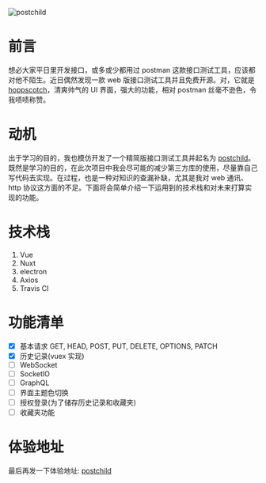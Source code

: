 ![postchild](https://socialify.git.ci/OLIVERgZzy/postchild/image?description=1&descriptionEditable=%E6%A8%A1%E4%BB%BF%20Postman%EF%BC%8C%E6%90%AD%E5%BB%BA%E4%BA%86%E4%B8%80%E4%B8%AA%E5%85%8D%E8%B4%B9%E5%A5%BD%E7%9C%8B%E7%9A%84%20API%20%E8%AF%B7%E6%B1%82%E6%9E%84%E5%BB%BA%E5%B7%A5%E5%85%B7%EF%BC%8C%E5%B8%AE%E5%8A%A9%E6%82%A8%E6%9B%B4%E9%AB%98%E6%95%88%E7%9A%84%E5%BC%80%E5%8F%91%E5%92%8C%E6%B5%8B%E8%AF%95%E3%80%82&font=Inter&forks=1&issues=1&language=1&owner=1&pattern=Circuit%20Board&pulls=1&stargazers=1&theme=Light)

# 前言

想必大家平日里开发接口，或多或少都用过 postman 这款接口测试工具，应该都对他不陌生。近日偶然发现一款 web 版接口测试工具并且免费开源。对，它就是 [hoppscotch](https://github.com/hoppscotch/hoppscotch)，清爽帅气的 UI 界面，强大的功能，相对 postman 丝毫不逊色，令我啧啧称赞。

# 动机

出于学习的目的，我也模仿开发了一个精简版接口测试工具并起名为 [postchild](https://manito.fun/)。
既然是学习的目的，在此次项目中我会尽可能的减少第三方库的使用，尽量靠自己写代码去实现。在过程，也是一种对知识的查漏补缺，尤其是我对 web 通讯、http 协议这方面的不足。下面将会简单介绍一下运用到的技术栈和对未来打算实现的功能。

# 技术栈

1. Vue
2. Nuxt
3. electron
4. Axios
5. Travis CI

# 功能清单

- [x] 基本请求 GET, HEAD, POST, PUT, DELETE, OPTIONS, PATCH
- [x] 历史记录(vuex 实现)
- [ ] WebSocket
- [ ] SocketIO
- [ ] GraphQL
- [ ] 界面主题色切换
- [ ] 授权登录(为了储存历史记录和收藏夹)
- [ ] 收藏夹功能

# 体验地址

最后再发一下体验地址: [postchild](https://manito.fun/)
